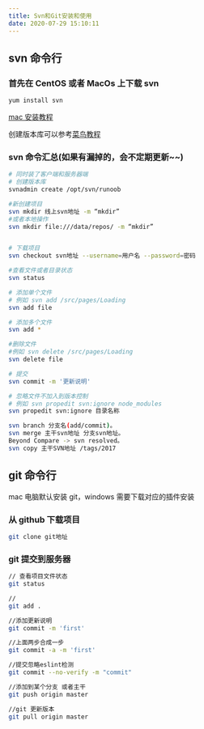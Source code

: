 ```yaml
---
title: Svn和Git安装和使用
date: 2020-07-29 15:10:11
---
```


## svn 命令行

### 首先在 CentOS 或者 MacOs 上下载 svn

```bash
yum install svn
```

[mac 安装教程](/devneeds/macinstall.html#安装svn命令行)

创建版本库可以参考[菜鸟教程](https://www.runoob.com/svn/svn-create-repo.html)

### svn 命令汇总(如果有漏掉的，会不定期更新~~)

```bash
# 同时装了客户端和服务器端
# 创建版本库
svnadmin create /opt/svn/runoob

#新创建项目
svn mkdir 线上svn地址 -m “mkdir”
#或者本地操作
svn mkdir file:///data/repos/ -m “mkdir”


# 下载项目
svn checkout svn地址 --username=用户名 --password=密码

#查看文件或者目录状态
svn status

# 添加单个文件
# 例如 svn add /src/pages/Loading
svn add file

# 添加多个文件
svn add *

#删除文件
#例如 svn delete /src/pages/Loading
svn delete file

# 提交
svn commit -m '更新说明'

# 忽略文件不加入到版本控制
# 例如 svn propedit svn:ignore node_modules
svn propedit svn:ignore 目录名称

svn branch 分支名(add/commit)。
svn merge 主干svn地址 分支svn地址。
Beyond Compare -> svn resolved。
svn copy 主干SVN地址 /tags/2017
```

## git 命令行

mac 电脑默认安装 git，windows 需要下载对应的插件安装

### 从 github 下载项目

```bash
git clone git地址
```

### git 提交到服务器

```bash
// 查看项目文件状态
git status

//
git add .

//添加更新说明
git commit -m 'first'

//上面两步合成一步
git commit -a -m 'first'

//提交忽略eslint检测
git commit --no-verify -m "commit"

//添加到某个分支 或者主干
git push origin master

//git 更新版本
git pull origin master
```
